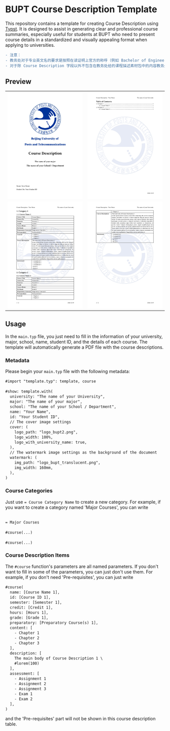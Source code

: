 # BUPT Course Description Template

This repository contains a template for creating Course Description using [Typst](https://typst.app/). It is designed to assist in generating clear and professional course summaries, especially useful for students at BUPT who need to present course details in a standardized and visually appealing format when applying to universities.

```diff
- 注意：
- 教务处对于专业英文名的要求是按照在读证明上官方的称呼（例如 Bachelor of Engineering in Computer Science and Technology），或者可以按照教务给的封面模板不写专业英文名；
- 对于除 Course Description 字段以外不包含在教务处给的课程描述素材包中的内容教务处不予对正文内容进行盖章，但允许给封面盖章。
```

## Preview

|                                                |                                                |
| ---------------------------------------------- | ---------------------------------------------- |
| ![main_page-0001](./assets/main_page-0001.jpg) | ![main_page-0002](./assets/main_page-0002.jpg) |
| ![main_page-0003](./assets/main_page-0003.jpg) | ![main_page-0004](./assets/main_page-0004.jpg) |

## Usage

In the `main.typ` file, you just need to fill in the information of your university, major, school, name, student ID, and the details of each course. The template will automatically generate a PDF file with the course descriptions.

### Metadata

Please begin your `main.typ` file with the following metadata:

```typst
#import "template.typ": template, course

#show: template.with(
  university: "The name of your University",
  major: "The name of your major",
  school: "The name of your School / Department",
  name: "Your Name",
  id: "Your Student ID",
  // The cover image settings
  cover: (
    logo_path: "logo_bupt2.png",
    logo_width: 100%,
    logo_with_university_name: true,
  ),
  // The watermark image settings as the background of the document
  watermark: (
    img_path: "logo_bupt_translucent.png",
    img_width: 160mm,
  ),
)
```

### Course Categories

Just use `= Course Category Name` to create a new category. For example, if you want to create a category named 'Major Courses', you can write

```typst

= Major Courses

#course(...)

#course(...)

```

### Course Description Items

The `#course` function's parameters are all named parameters. If you don't want to fill in some of the parameters, you can just don't use them. For example, if you don't need 'Pre-requisites', you can just write

```typst
#course(
  name: [Course Name 1],
  id: [Course ID 1],
  semester: [Semester 1],
  credit: [Credit 1],
  hours: [Hours 1],
  grade: [Grade 1],
  preparatory: [Preparatory Course(s) 1],
  content: [
    - Chapter 1
    - Chapter 2
    - Chapter 3
  ],
  description: [
    The main body of Course Description 1 \
    #lorem(100)
  ],
  assessment: [
    - Assignment 1
    - Assignment 2
    - Assignment 3
    - Exam 1
    - Exam 2
  ],
)
```

and the 'Pre-requisites' part will not be shown in this course description table.
